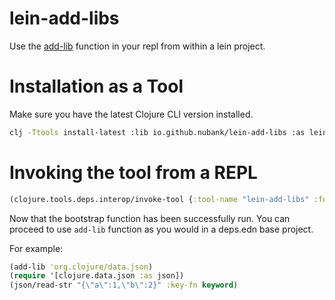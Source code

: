 # lein-add-libs

Use the [add-lib](https://clojure.github.io/clojure/branch-master/clojure.repl-api.html#clojure.repl.deps/add-lib) function in your repl from within a lein project.

# Installation as a Tool

Make sure you have the latest Clojure CLI version installed. 

```sh
clj -Ttools install-latest :lib io.github.nubank/lein-add-libs :as lein-add-libs
```

# Invoking the tool from a REPL

```clojure
(clojure.tools.deps.interop/invoke-tool {:tool-name "lein-add-libs" :fn 'lein-add-libs.core/bootstrap})
```

Now that the bootstrap function has been successfully run. You can proceed to use `add-lib` function as you would in a deps.edn base project. 

For example:
```clojure
(add-lib 'org.clojure/data.json)
(require '[clojure.data.json :as json])
(json/read-str "{\"a\":1,\"b\":2}" :key-fn keyword)
```
